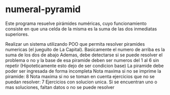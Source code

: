 # numeral-pyramid

Este programa resuelve pirámides numéricas, cuyo funcionamiento consiste en que una celda de la misma es la suma de las dos inmediatas superiores.

Realizar un sistema utilizando POO que permita resolver piramides numericas (el jueguito de La Capital). Basicamente el numero de arriba es la suma de los dos de abajo
Ademas, debe detectarse si se puede resolver el problema o no y la base de esa piramide deben ser numeros del 1 al 6 sin repetir (Hipoteticamente esto dejo de ser condicion base)
La piramide debe poder ser ingresada de forma incompleta
Nota maxima si no se imprime la piramide: 8
Nota maxima si no se toman en cuenta ejercicios que no se puedan resolver: 7
Ejercicios con solucion unica. Si se encuentran uno o mas soluciones, faltan datos o no se puede resolver

